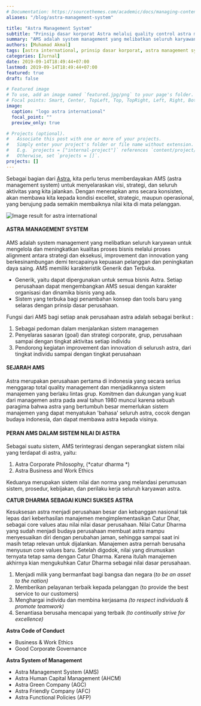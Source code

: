 ```yaml
---
# Documentation: https://sourcethemes.com/academic/docs/managing-content/
aliases: "/blog/astra-management-system"

title: "Astra Management System"
subtitle: "Prinsip dasar korporat Astra melalui quality control astra management system"
summary: "AMS adalah system management yang melibatkan seluruh karyawan untuk mengelola dan meningkatkan kualitas proses bisnis melalui proses alignment antara strategi dan eksekusi, improvement dan innovation yang berkesinambungan demi tercapainya kepuasan pelanggan dan peningkatan daya saing."
authors: [Muhamad Akmal]
tags: [astra international, prinsip dasar korporat, astra management system]
categories: [Jurnal]
date: 2019-09-14T18:49:44+07:00
lastmod: 2019-09-14T18:49:44+07:00
featured: true
draft: false

# Featured image
# To use, add an image named `featured.jpg/png` to your page's folder.
# Focal points: Smart, Center, TopLeft, Top, TopRight, Left, Right, BottomLeft, Bottom, BottomRight.
image:
  caption: "logo astra international"
  focal_point: ""
  preview_only: true

# Projects (optional).
#   Associate this post with one or more of your projects.
#   Simply enter your project's folder or file name without extension.
#   E.g. `projects = ["internal-project"]` references `content/project/deep-learning/index.md`.
#   Otherwise, set `projects = []`.
projects: []
---
```

Sebagai bagian dari [Astra](https://astra.co.id), kita perlu terus memberdayakan AMS (astra management system) untuk menyelaraskan visi, strategi, dan seluruh aktivitas yang kita jalankan. Dengan menerapkan ams secara konsisten, akan membawa kita kepada kondisi excellet, strategic, maupun operasional, yang berujung pada semakin membaiknya nilai kita di mata pelanggan.

![Image result for astra international](http://acehkerja.com/wp-content/uploads/2019/06/astra-international-jobs.jpg)

#### ASTRA MANAGEMENT SYSTEM

AMS adalah system management yang melibatkan seluruh karyawan untuk mengelola dan meningkatkan kualitas proses bisnis melalui proses alignment antara strategi dan eksekusi, improvement dan innovation yang berkesinambungan demi tercapainya kepuasan pelanggan dan peningkatan daya saing. AMS memiliki karakteristik Generik dan Terbuka.

- Generik, yaitu dapat dipergunakan untuk semua bisnis Astra. Setiap perusahaan dapat mengembangkan AMS sesuai dengan karakter organisasi dan dinamika bisnis yang ada.
- Sistem yang terbuka bagi penambahan konsep dan tools baru yang selaras dengan prinsip dasar perusahaan.

Fungsi dari AMS bagi setiap anak perusahaan astra adalah sebagai berikut :

1. Sebagai pedoman dalam     menjalankan sistem managemen
2. Penyelaras sasaran (goal) dan     strategi corporate, grup, perusahaan sampai dengan tingkat aktivitas     setiap individu
3. Pendorong kegiatan improvement     dan innovation di selurush astra, dari tingkat individu sampai dengan     tingkat perusahaan

#### SEJARAH AMS

Astra merupakan perusahaan pertama di indonesia yang secara serius menggarap total quality management dan menjadikannya sistem manajemen yang berlaku lintas grup. Komitmen dan dukungan yang kuat dari managemen astra pada awal tahun 1980 muncul karena sebuah paragima bahwa astra yang bertumbuh besar memerlukan sistem manajemen yang dapat menyatukan 'bahasa' seluruh astra, cocok dengan budaya indonesia, dan dapat membawa astra kepada visinya.

#### PERAN AMS DALAM SISTEM NILAI DI ASTRA

Sebagai suatu sistem, AMS terintegrasi dengan seperangkat sistem nilai yang terdapat di astra, yaitu:

1. Astra Corporate Philosophy, (*catur dharma *)
2. Astra Business and Work Ethics

Keduanya merupakan sistem nilai dan norma yang melandasi perumusan sistem, prosedur, kebijakan, dan perilaku kerja seluruh karyawan astra.

**CATUR DHARMA SEBAGAI KUNCI SUKSES ASTRA**

Kesuksesan astra menjadi perusahaan besar dan kebanggan nasional tak lepas dari keberhasilan manajemen mengimplementasikan Catur Dhar, sebagai core values atau nilai nilai dasar perusahaan. Nilai Catur Dharma yang sudah menjadi budaya perusahaan membuat astra mampu menyesuaikan diri dengan perubahan jaman, sehingga sampai saat ini masih tetap relevan untuk dijalankan. Manajemen astra pernah berusaha menyusun core values baru. Setelah digodok, nilai yang dirumuskan ternyata tetap sama dengan Catur Dharma. Karena itulah manajemen akhirnya kian mengukuhkan Catur Dharma sebagai nilai dasar perusahaan.

1. Menjadi milik yang bermanfaat     bagi bangsa dan negara (*to be an asset to the nation)*
2. Memberikan pelayanan terbaik     kepada pelanggan (to provide the best service to our customers)
3. Menghargai individu dan membina kerjasama *(to respect     individuals & promote teamwork)*
4. Senantiasa     berusaha mencapai yang terbaik *(to continually strive for excellence)*

**Astra Code of Conduct**

- Business & Work Ethics
- Good Corporate Governance

**Astra System of Management**

- Astra Management System (AMS)
- Astra Human Capital Management     (AHCM)
- Astra Green Company (AGC)
- Astra Friendly Company (AFC)
- Astra Functional Policies (AFP)